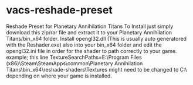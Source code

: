 # vacs-reshade-preset
Reshade Preset for Planetary Annihilation Titans
To Install just simply download this zip/rar file and extract it to your Planetary Annihilation Titans/bin_x64 folder. Install opengl32.dll (This is usually auto generatored with the Reshader.exe) also into your bin_x64 folder and edit the opengl32.ini file in order for the shader to path correctly to your game. 
example; this line TextureSearchPaths=E:\Program Files (x86)\Steam\SteamApps\common\Planetary Annihilation Titans\bin_x64\reshade-shaders\Textures
might need to be changed to C:\ depending on where your game is installed.
